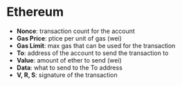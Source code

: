 
# Ethereum

- **Nonce**: transaction count for the account
- **Gas Price**: ptice per unit of gas (wei)
- **Gas Limit**: max gas that can be used for the transaction
- **To**: address of the account to send the transaction to
- **Value**: amount of ether to send (wei)
- **Data**: what to send to the To address
- **V, R, S**: signature of the transaction
